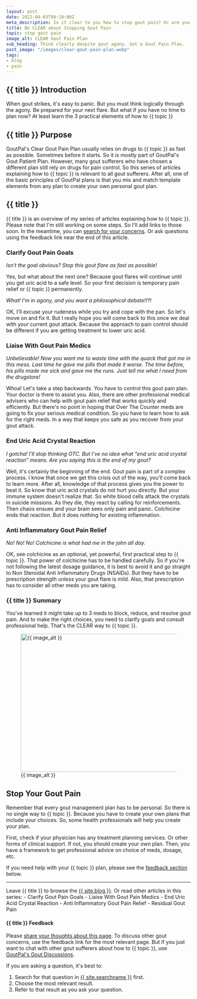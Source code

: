 ```yaml
---
layout: post
date: 2022-04-03T09:10:00Z
meta_description: Is it clear to you how to stop gout pain? Or are you hurting too much to plan recovery? Get the 5 steps to end the agony of gouty arthritis.
title: Be CLEAR about Stopping Gout Pain
topic: stop gout pain
image_alt: CLEAR Gout Pain Plan
sub_heading: Think clearly despite gout agony. Get a Gout Pain Plan.
post_image: "/images/clear-gout-pain-plan.webp"
tags:
- blog
- pain
---
```


<h2 id="intro">{{ title }} Introduction</h2>
When gout strikes, it's easy to panic. But you must think logically through the agony. Be prepared for your next flare. But what if you have no time to plan now? At least learn the 3 practical elements of how to {{ topic }}

<h2 id="intent">{{ title }} Purpose</h2>
GoutPal's Clear Gout Pain Plan usually relies on drugs to {{ topic }} as fast as possible. Sometimes before it starts. So it is mostly part of GoutPal's Gout Patient Plan. However, many gout sufferers who have chosen a different plan still rely on drugs for pain control. So this series of articles explaining how to {{ topic }} is relevant to all gout sufferers. After all, one of the basic principles of GoutPal plans is that you mix and match template elements from any plan to create your own personal gout plan.

<h2 id="stop">{{ title }}</h2>

{{ title }} is an overview of my series of articles explaining how to {{ topic }}. Please note that I'm still working on some steps. So I'll add links to those soon. In the meantime, you can <a href="{{ site.searchurl }}">search for your concerns</a>. Or ask questions using the feedback link near the end of this article.

<h3 id="clarify">Clarify Gout Pain Goals</h3>
<em>Isn't the goal obvious? Stop this gout flare as fast as possible!</em>

Yes, but what about the next one? Because gout flares will continue until you get uric acid to a safe level. So your first decision is temporary pain relief or {{ topic }} permanently.

<em>What! I'm in agony, and you want a philosophical debate!!?!</em>

OK, I'll excuse your rudeness while you try and cope with the pan. So let's move on and fix it. But I really hope you will come back to this once we deal with your current gout attack. Because the approach to pain control should be different if you are getting treatment to lower uric acid.

<h3 id="liaise">Liaise With Gout Pain Medics</h3>
<em>Unbelievable! Now you want me to waste time with the quack that got me in this mess. Last time he gave me pills that made it worse. The time before, his pills made me sick and gave me the runs. Just tell me what I need from the drugstore!</em>

Whoa! Let's take a step backwards. You have to control this gout pain plan. Your doctor is there to assist you. Also, there are other professional medical advisers who can help with gout pain relief that works quickly and efficiently. But there's no point in hoping that Over The Counter meds are going to fix your serious medical condition. So you have to learn how to ask for the right meds. In a way that keeps you safe as you recover from your gout attack.

<h3 id="end">End Uric Acid Crystal Reaction</h3>
<em>I gotcha! I'll stop thinking OTC. But I've no idea what "end uric acid crystal reaction" means. Are you saying this is the end of my gout?</em>

Well, it's certainly the beginning of the end. Gout pain is part of a complex process. I know that once we get this crisis out of the way, you'll come back to learn more. After all, knowledge of that process gives you the power to beat it. So know that uric acid crystals do not hurt you directly. But your immune system doesn't realize that. So white blood cells attack the crystals in suicide missions. As they die, they react by calling for reinforcements. Then chaos ensues and your brain sees only pain and panic. Colchicine ends that reaction. But it does nothing for existing inflammation.

<h3 id="anti">Anti Inflammatory Gout Pain Relief</h3>
<em>No! No! No! Colchicine is what had me in the john all day.</em>

OK, see colchicine as an optional, yet powerful, first practical step to {{ topic }}. That power of colchicine has to be handled carefully. So if you're not following the latest dosage guidance, it is best to avoid it and go straight to Non Steroidal Anti Inflammatory Drugs (NSAIDs). But they have to be prescription strength unless your gout flare is mild. Also, that prescription has to consider all other meds you are taking.

<h3 id="residual>Residual Gout Pain</h3>
<em>This sounds great! I'm feeling better already. So can't I stop now? Because I hate taking pills.</em>

Definitely - many gout sufferers can {{ topic }} with NSAIDs alone. Also, some doctors recommend steroid shots. But that's your personal choice. So you must understand all the factors that affect your choice. Which is why I emphasize your absolute need for professional medical advice.

I only include residual pain relief if it is needed. So again, that's another personal choice you should be discussing with your doctor, nurse, pharmacist, etc.

<h2 id="summary">{{ title }} Summary</h2>
You've learned it might take up to 3 meds to block, reduce, and resolve gout pain. And to make the right choices, you need to clarify goals and consult professional help. That's the CLEAR way to {{ topic }}.

<figure id="image" class="inner">
<img src="{{ post_image }}" alt="{{ image_alt }}"  width="610" height="377">
  <figcaption>{{ image_alt }}</figcaption>
</figure>

<h2 id="next">Stop Your Gout Pain</h2>
Remember that every gout management plan has to be personal. So there is no single way to {{ topic }}. Because you have to create your own plans that include your choices. So, some health professionals will help you create your plan.

First, check if your physician has any treatment planning services. Or other forms of clinical support. If not, you should create your own plan. Then, you have a framework to get professional advice on choice of meds, dosage, etc.

If you need help with your {{ topic }} plan, please see the <a href="#feedback">feedback section</a> below.

<hr />
Leave {{ title }} to browse the <a href="/blog">{{ site.blog }}</a>. Or read other articles in this series:
- Clarify Gout Pain Goals
- Liaise With Gout Pain Medics
- End Uric Acid Crystal Reaction
- Anti Inflammatory Gout Pain Relief
- Residual Gout Pain

<h4 id="feedback">{{ title }} Feedback</h4>

Please <a href="{{ site.social_links.github }}issues/new/choose">share your thoughts about this page</a>. To discuss other gout concerns, use the feedback link for the most relevant page. But if you just want to chat with other gout sufferers about how to {{ topic }}, use <a href="{{ site.social_links.github }}discussions">GoutPal's Gout Discussions</a>.

If you are asking a question, it's best to:<ol>
<li>Search for that question in <a href="{{ site.searchurl }}">{{ site.searchname }}</a> first.</li>
<li>Choose the most relevant result.</li>
<li>Refer to that result as you ask your question.</li>
</ol>